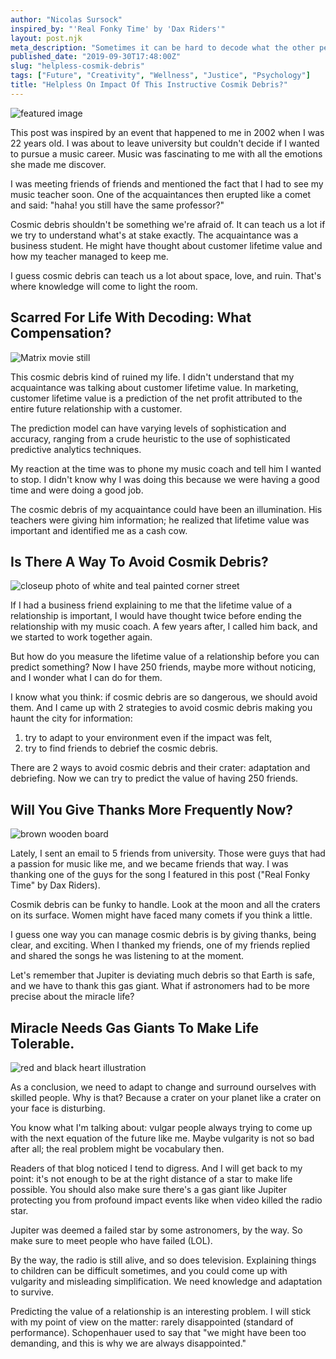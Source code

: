 ```yaml
---
author: "Nicolas Sursock"
inspired_by: "'Real Fonky Time' by 'Dax Riders'"
layout: post.njk
meta_description: "Sometimes it can be hard to decode what the other person is saying. Time will tell if you're going to fall or get up after facing that rock."
published_date: "2019-09-30T17:48:00Z"
slug: "helpless-cosmik-debris"
tags: ["Future", "Creativity", "Wellness", "Justice", "Psychology"]
title: "Helpless On Impact Of This Instructive Cosmik Debris?"
---
```


![featured image](https://images.unsplash.com/photo-1570026990292-2df6b1443cde?ixlib=rb-4.0.3&ixid=MnwxMjA3fDB8MHxwaG90by1wYWdlfHx8fGVufDB8fHx8&auto=format&fit=crop)

This post was inspired by an event that happened to me in 2002 when I was 22 years old. I was about to leave university but couldn't decide if I wanted to pursue a music career. Music was fascinating to me with all the emotions she made me discover.

I was meeting friends of friends and mentioned the fact that I had to see my music teacher soon. One of the acquaintances then erupted like a comet and said: "haha! you still have the same professor?"

Cosmic debris shouldn't be something we're afraid of. It can teach us a lot if we try to understand what's at stake exactly. The acquaintance was a business student. He might have thought about customer lifetime value and how my teacher managed to keep me.

I guess cosmic debris can teach us a lot about space, love, and ruin. That's where knowledge will come to light the room.

## Scarred For Life With Decoding: What Compensation?

![Matrix movie still](https://images.unsplash.com/photo-1526374965328-7f61d4dc18c5?ixlib=rb-4.0.3&ixid=MnwxMjA3fDB8MHxwaG90by1wYWdlfHx8fGVufDB8fHx8&auto=format&fit=crop&q=80&w=800&h=600)

This cosmic debris kind of ruined my life. I didn't understand that my acquaintance was talking about customer lifetime value. In marketing, customer lifetime value is a prediction of the net profit attributed to the entire future relationship with a customer.

The prediction model can have varying levels of sophistication and accuracy, ranging from a crude heuristic to the use of sophisticated predictive analytics techniques.

My reaction at the time was to phone my music coach and tell him I wanted to stop. I didn't know why I was doing this because we were having a good time and were doing a good job.

The cosmic debris of my acquaintance could have been an illumination. His teachers were giving him information; he realized that lifetime value was important and identified me as a cash cow.

## Is There A Way To Avoid Cosmik Debris?

![closeup photo of white and teal painted corner street](https://images.unsplash.com/photo-1531053769896-9222ad8972b0?ixlib=rb-4.0.3&ixid=MnwxMjA3fDB8MHxwaG90by1wYWdlfHx8fGVufDB8fHx8&auto=format&fit=crop&q=80&w=800&h=600)

If I had a business friend explaining to me that the lifetime value of a relationship is important, I would have thought twice before ending the relationship with my music coach. A few years after, I called him back, and we started to work together again.

But how do you measure the lifetime value of a relationship before you can predict something? Now I have 250 friends, maybe more without noticing, and I wonder what I can do for them.

I know what you think: if cosmic debris are so dangerous, we should avoid them. And I came up with 2 strategies to avoid cosmic debris making you haunt the city for information:
 1. try to adapt to your environment even if the impact was felt,
 2. try to find friends to debrief the cosmic debris.

There are 2 ways to avoid cosmic debris and their crater: adaptation and debriefing. Now we can try to predict the value of having 250 friends.

## Will You Give Thanks More Frequently Now?

![brown wooden board](https://images.unsplash.com/photo-1510194638421-92f54ce46444?ixlib=rb-4.0.3&ixid=MnwxMjA3fDB8MHxwaG90by1wYWdlfHx8fGVufDB8fHx8&auto=format&fit=crop&q=80&w=800&h=600)

Lately, I sent an email to 5 friends from university. Those were guys that had a passion for music like me, and we became friends that way. I was thanking one of the guys for the song I featured in this post ("Real Fonky Time" by Dax Riders).

Cosmik debris can be funky to handle. Look at the moon and all the craters on its surface. Women might have faced many comets if you think a little.

I guess one way you can manage cosmic debris is by giving thanks, being clear, and exciting. When I thanked my friends, one of my friends replied and shared the songs he was listening to at the moment.

Let's remember that Jupiter is deviating much debris so that Earth is safe, and we have to thank this gas giant. What if astronomers had to be more precise about the miracle life?

## Miracle Needs Gas Giants To Make Life Tolerable.

![red and black heart illustration](https://images.unsplash.com/photo-1610208206904-155f1086a604?ixlib=rb-4.0.3&ixid=MnwxMjA3fDB8MHxwaG90by1wYWdlfHx8fGVufDB8fHx8&auto=format&fit=crop&q=80&w=800&h=600)

As a conclusion, we need to adapt to change and surround ourselves with skilled people. Why is that? Because a crater on your planet like a crater on your face is disturbing.

You know what I'm talking about: vulgar people always trying to come up with the next equation of the future like me. Maybe vulgarity is not so bad after all; the real problem might be vocabulary then.

Readers of that blog noticed I tend to digress. And I will get back to my point: it's not enough to be at the right distance of a star to make life possible. You should also make sure there's a gas giant like Jupiter protecting you from profound impact events like when video killed the radio star.

Jupiter was deemed a failed star by some astronomers, by the way. So make sure to meet people who have failed (LOL).

By the way, the radio is still alive, and so does television. Explaining things to children can be difficult sometimes, and you could come up with vulgarity and misleading simplification. We need knowledge and adaptation to survive.

Predicting the value of a relationship is an interesting problem. I will stick with my point of view on the matter: rarely disappointed (standard of performance). Schopenhauer used to say that "we might have been too demanding, and this is why we are always disappointed." 